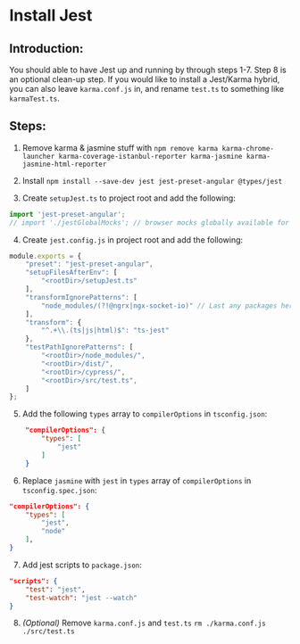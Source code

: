 # Install Jest

## Introduction:

You should able to have Jest up and running by through steps 1-7. Step 8 is an optional clean-up step. If you would like to install a Jest/Karma hybrid, you can also leave `karma.conf.js` in, and rename `test.ts` to something like `karmaTest.ts`.

## Steps:

1. Remove karma & jasmine stuff with 
`npm remove karma karma-chrome-launcher karma-coverage-istanbul-reporter karma-jasmine karma-jasmine-html-reporter`

2. Install `npm install --save-dev jest jest-preset-angular @types/jest` 

3. Create `setupJest.ts` to project root and add the following:
```ts 
import 'jest-preset-angular';
// import './jestGlobalMocks'; // browser mocks globally available for every test
```

4. Create `jest.config.js` in project root and add the following:
```ts
module.exports = {
    "preset": "jest-preset-angular",
    "setupFilesAfterEnv": [
        "<rootDir>/setupJest.ts"
    ],
    "transformIgnorePatterns": [
        "node_modules/(?!@ngrx|ngx-socket-io)" // Last any packages here that error
    ],
    "transform": {
        "^.+\\.(ts|js|html)$": "ts-jest"
    },
    "testPathIgnorePatterns": [
        "<rootDir>/node_modules/",
        "<rootDir>/dist/",
        "<rootDir>/cypress/",
        "<rootDir>/src/test.ts",
    ]
};
```

5. Add the following `types` array to `compilerOptions` in `tsconfig.json`:
```json
    "compilerOptions": {
        "types": [
            "jest"
        ]
    }
```

6. Replace `jasmine` with `jest` in `types` array of `compilerOptions` in `tsconfig.spec.json`:
```json
"compilerOptions": {
    "types": [
        "jest",
        "node"
    ],
}
```

7. Add jest scripts to `package.json`:
```json
"scripts": { 
    "test": "jest",
    "test-watch": "jest --watch"
}
```

8. _(Optional)_ Remove `karma.conf.js` and `test.ts`
`rm ./karma.conf.js ./src/test.ts`
